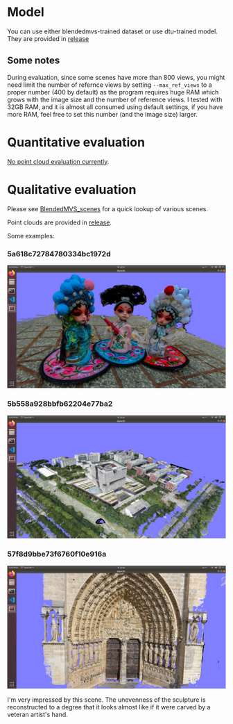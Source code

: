 # Model

You can use either blendedmvs-trained dataset or use dtu-trained model. They are provided in [release](https://github.com/kwea123/CasMVSNet_pl/releases)

## Some notes
During evaluation, since some scenes have more than 800 views, you might need limit the number of refernce views by setting `--max_ref_views` to a proper number (400 by default) as the program requires huge RAM which grows with the image size and the number of reference views. I tested with 32GB RAM, and it is almost all consumed using default settings, if you have more RAM, feel free to set this number (and the image size) larger.

# Quantitative evaluation

[No point cloud evaluation currently](https://github.com/YoYo000/BlendedMVS/issues/4).

# Qualitative evaluation

Please see [BlendedMVS_scenes](https://github.com/kwea123/BlendedMVS_scenes) for a quick lookup of various scenes.

Point clouds are provided in [release](https://github.com/kwea123/CasMVSNet_pl/releases).

Some examples:

### 5a618c72784780334bc1972d
![](../../assets/5a618c72784780334bc1972d.png)

### 5b558a928bbfb62204e77ba2
![](../../assets/5b558a928bbfb62204e77ba2.png)

### 57f8d9bbe73f6760f10e916a
![](../../assets/57f8d9bbe73f6760f10e916a.png)

I'm very impressed by this scene. The unevenness of the sculpture is reconstructed to a degree that it looks almost like if it were carved by a veteran artist's hand.
